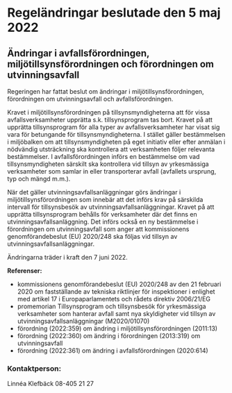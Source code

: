 # Regeländringar beslutade den 5 maj 2022

## Ändringar i avfallsförordningen, miljötillsynsförordningen och förordningen om utvinningsavfall

Regeringen har fattat beslut om ändringar i miljötillsynsförordningen, förordningen om utvinningsavfall och avfallsförordningen.

Kravet i miljötillsynsförordningen på tillsynsmyndigheterna att för vissa avfallsverksamheter upprätta s.k. tillsynsprogram tas bort. Kravet på att upprätta tillsynsprogram för alla typer av avfallsverksamheter har visat sig vara för betungande för tillsynsmyndigheterna. I stället gäller bestämmelsen i miljöbalken om att tillsynsmyndigheten på eget initiativ eller efter anmälan i nödvändig utsträckning ska kontrollera att verksamheten följer relevanta bestämmelser. I avfallsförordningen införs en bestämmelse om vad tillsynsmyndigheten särskilt ska kontrollera vid tillsyn av yrkesmässiga verksamheter som samlar in eller transporterar avfall (avfallets ursprung, typ och mängd m.m.).

När det gäller utvinningsavfallsanläggningar görs ändringar i miljötillsynsförordningen som innebär att det införs krav på särskilda intervall för tillsynsbesök av utvinningsavfallsanläggningar. Kravet på att upprätta tillsynsprogram behålls för verksamheter där det finns en utvinningsavfallsanläggning. Det införs också en ny bestämmelse i förordningen om utvinningsavfall som anger att kommissionens genomförandebeslut (EU) 2020/248 ska följas vid tillsyn av utvinningsavfallsanläggningar.

Ändringarna träder i kraft den 7 juni 2022.

**Referenser:**

* kommissionens genomförandebeslut (EU) 2020/248 av den 21 februari 2020 om fastställande av tekniska riktlinjer för inspektioner i enlighet med artikel 17 i Europaparlamentets och rådets direktiv 2006/21/EG
* promemorian Tillsynsprogram och tillsynsbesök för yrkesmässiga verksamheter som hanterar avfall samt nya skyldigheter vid tillsyn av utvinningsavfallsanläggningar (M2020/01070)
* förordning (2022:359) om ändring i miljötillsynsförordningen (2011:13)
* förordning (2022:360) om ändring i förordningen (2013:319) om utvinningsavfall
* förordning (2022:361) om ändring i avfallsförordningen (2020:614)

### Kontaktperson:

Linnéa Klefbäck 08-405 21 27
